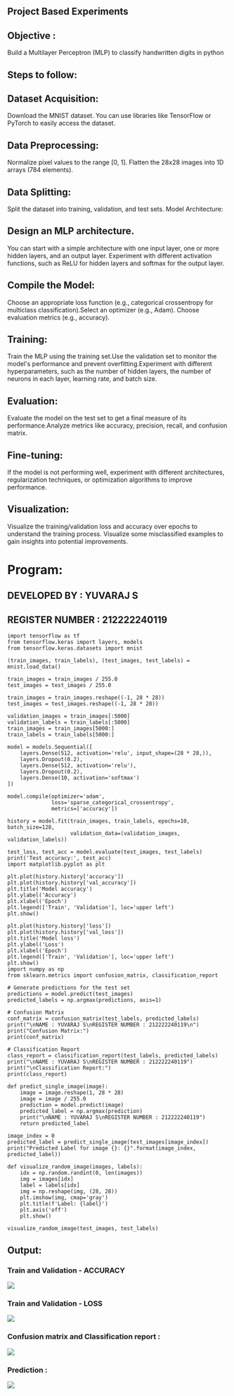 ## Project Based Experiments
## Objective :
 Build a Multilayer Perceptron (MLP) to classify handwritten digits in python
## Steps to follow:
## Dataset Acquisition:
Download the MNIST dataset. You can use libraries like TensorFlow or PyTorch to easily access the dataset.
## Data Preprocessing:
Normalize pixel values to the range [0, 1].
Flatten the 28x28 images into 1D arrays (784 elements).
## Data Splitting:

Split the dataset into training, validation, and test sets.
Model Architecture:
## Design an MLP architecture. 
You can start with a simple architecture with one input layer, one or more hidden layers, and an output layer.
Experiment with different activation functions, such as ReLU for hidden layers and softmax for the output layer.
## Compile the Model:
Choose an appropriate loss function (e.g., categorical crossentropy for multiclass classification).Select an optimizer (e.g., Adam).
Choose evaluation metrics (e.g., accuracy).
## Training:
Train the MLP using the training set.Use the validation set to monitor the model's performance and prevent overfitting.Experiment with different hyperparameters, such as the number of hidden layers, the number of neurons in each layer, learning rate, and batch size.
## Evaluation:

Evaluate the model on the test set to get a final measure of its performance.Analyze metrics like accuracy, precision, recall, and confusion matrix.
## Fine-tuning:
If the model is not performing well, experiment with different architectures, regularization techniques, or optimization algorithms to improve performance.
## Visualization:
Visualize the training/validation loss and accuracy over epochs to understand the training process. Visualize some misclassified examples to gain insights into potential improvements.

# Program:
## DEVELOPED BY : YUVARAJ S
## REGISTER NUMBER : 212222240119
```PY
import tensorflow as tf
from tensorflow.keras import layers, models
from tensorflow.keras.datasets import mnist

(train_images, train_labels), (test_images, test_labels) = mnist.load_data()

train_images = train_images / 255.0
test_images = test_images / 255.0

train_images = train_images.reshape((-1, 28 * 28))
test_images = test_images.reshape((-1, 28 * 28))

validation_images = train_images[:5000]
validation_labels = train_labels[:5000]
train_images = train_images[5000:]
train_labels = train_labels[5000:]

model = models.Sequential([
    layers.Dense(512, activation='relu', input_shape=(28 * 28,)),
    layers.Dropout(0.2),
    layers.Dense(512, activation='relu'),
    layers.Dropout(0.2),
    layers.Dense(10, activation='softmax')
])

model.compile(optimizer='adam',
              loss='sparse_categorical_crossentropy',
              metrics=['accuracy'])

history = model.fit(train_images, train_labels, epochs=10, batch_size=128,
                    validation_data=(validation_images, validation_labels))

test_loss, test_acc = model.evaluate(test_images, test_labels)
print('Test accuracy:', test_acc)
import matplotlib.pyplot as plt

plt.plot(history.history['accuracy'])
plt.plot(history.history['val_accuracy'])
plt.title('Model accuracy')
plt.ylabel('Accuracy')
plt.xlabel('Epoch')
plt.legend(['Train', 'Validation'], loc='upper left')
plt.show()

plt.plot(history.history['loss'])
plt.plot(history.history['val_loss'])
plt.title('Model loss')
plt.ylabel('Loss')
plt.xlabel('Epoch')
plt.legend(['Train', 'Validation'], loc='upper left')
plt.show()
import numpy as np
from sklearn.metrics import confusion_matrix, classification_report

# Generate predictions for the test set
predictions = model.predict(test_images)
predicted_labels = np.argmax(predictions, axis=1)

# Confusion Matrix
conf_matrix = confusion_matrix(test_labels, predicted_labels)
print("\nNAME : YUVARAJ S\nREGISTER NUMBER : 212222240119\n")
print("Confusion Matrix:")
print(conf_matrix)

# Classification Report
class_report = classification_report(test_labels, predicted_labels)
print("\nNAME : YUVARAJ S\nREGISTER NUMBER : 212222240119")
print("\nClassification Report:")
print(class_report)

def predict_single_image(image):
    image = image.reshape(1, 28 * 28)
    image = image / 255.0
    prediction = model.predict(image)
    predicted_label = np.argmax(prediction)
    print("\nNAME : YUVARAJ S\nREGISTER NUMBER : 212222240119")
    return predicted_label

image_index = 0
predicted_label = predict_single_image(test_images[image_index])
print("Predicted Label for image {}: {}".format(image_index, predicted_label))

def visualize_random_image(images, labels):
    idx = np.random.randint(0, len(images))
    img = images[idx]
    label = labels[idx]
    img = np.reshape(img, (28, 28))
    plt.imshow(img, cmap='gray')
    plt.title(f'Label: {label}')
    plt.axis('off')
    plt.show()

visualize_random_image(test_images, test_labels)
```


## Output:
### Train and Validation - ACCURACY
![](./IMG/1.png)
### Train and Validation - LOSS
![](./IMG/2.png)
### Confusion matrix and Classification report :
![](./IMG/3.png)
### Prediction : 
![](./IMG/4.png)


